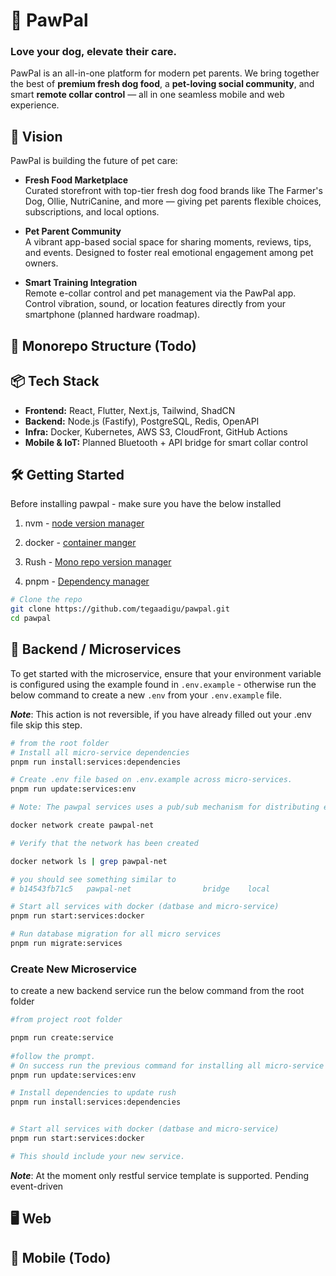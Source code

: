 # 🐾 PawPal
### Love your dog, elevate their care.

PawPal is an all-in-one platform for modern pet parents. We bring together the best of **premium fresh dog food**, a **pet-loving social community**, and smart **remote collar control** — all in one seamless mobile and web experience.

## 🚀 Vision

PawPal is building the future of pet care:

- **Fresh Food Marketplace**  
  Curated storefront with top-tier fresh dog food brands like The Farmer's Dog, Ollie, NutriCanine, and more — giving pet parents flexible choices, subscriptions, and local options.

- **Pet Parent Community**  
  A vibrant app-based social space for sharing moments, reviews, tips, and events. Designed to foster real emotional engagement among pet owners.

- **Smart Training Integration**  
  Remote e-collar control and pet management via the PawPal app. Control vibration, sound, or location features directly from your smartphone (planned hardware roadmap).

## 🧱 Monorepo Structure (Todo)


  

## 📦 Tech Stack

- **Frontend:** React, Flutter, Next.js, Tailwind, ShadCN
- **Backend:** Node.js (Fastify), PostgreSQL, Redis, OpenAPI
- **Infra:** Docker, Kubernetes, AWS S3, CloudFront, GitHub Actions
- **Mobile & IoT:** Planned Bluetooth + API bridge for smart collar control

## 🛠 Getting Started

Before installing pawpal - make sure you have the below installed

1. nvm - [node version manager](https://github.com/nvm-sh/nvm?tab=readme-ov-file#installing-and-updating)

2. docker - [container manger](https://docs.docker.com/compose/install/)

3. Rush - [Mono repo version manager](https://rushjs.io/pages/intro/get_started/)

4. pnpm - [Dependency manager](https://pnpm.io/installation)

```bash
# Clone the repo
git clone https://github.com/tegaadigu/pawpal.git
cd pawpal
```

## 🧰 Backend / Microservices

To get started with the microservice, ensure that your environment variable is configured using the example found in `.env.example` - otherwise run the below command to create a new `.env` from your `.env.example` file.

***Note***: This action is not reversible, if you have already filled out your .env file skip this step.

```bash
# from the root folder
# Install all micro-service dependencies
pnpm run install:services:dependencies

# Create .env file based on .env.example across micro-services.
pnpm run update:services:env

# Note: The pawpal services uses a pub/sub mechanism for distributing event across micro-services - you need to first create a shared docker network for containers to have access to kafka.

docker network create pawpal-net

# Verify that the network has been created

docker network ls | grep pawpal-net

# you should see something similar to 
# b14543fb71c5   pawpal-net                bridge    local

# Start all services with docker (datbase and micro-service)
pnpm run start:services:docker

# Run database migration for all micro services
pnpm run migrate:services
```


### Create New Microservice

to create a new backend service run the below command from the root folder

```bash
#from project root folder

pnpm run create:service
 
#follow the prompt.
# On success run the previous command for installing all micro-service dependencies
pnpm run update:services:env

# Install dependencies to update rush
pnpm run install:services:dependencies


# Start all services with docker (datbase and micro-service)
pnpm run start:services:docker

# This should include your new service.
```
***Note***: At the moment only restful service template is supported. Pending event-driven

## 🖥️ Web 




## 📱 Mobile (Todo)
